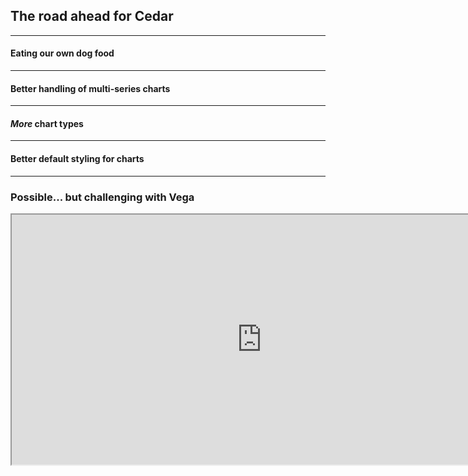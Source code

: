 <!-- .slide: data-background="img/esri-fed-summit-2017/bg-3.png" -->
## The road ahead for Cedar

---

<!-- .slide: data-background="img/dogs-367602768_0416127f3e_b.jpg" -->
#### Eating our own dog food


---

<!-- .slide: data-background-iframe="http://esri.github.io/cedar/examples/grouped.html" class="light-background" -->
#### Better handling of multi-series charts

---

<!-- .slide: data-background="linear-gradient(rgba(0, 0, 0, 0.25), rgba(0, 0, 0, 0.25)), url(img/charts-4237886048_40dec4ceb2_o.jpg)" -->
#### _More_ chart types

---

<!-- .slide: data-background="img/groom-1536233_1280.jpg" -->
#### Better default styling for charts

---

<!-- .slide: data-background="img/esri-fed-summit-2017/bg-3.png" -->
### Possible... but challenging with Vega
<div style="background: #fff; width: 800px; margin: 0 auto;">
  <iframe src="https://vega.github.io/vega/" height="400" width="100%" />
</div>

---

<!-- .slide: data-background="img/esri-fed-summit-2017/bg-4.png" -->
## Demo: Cedar amCharts prototype
